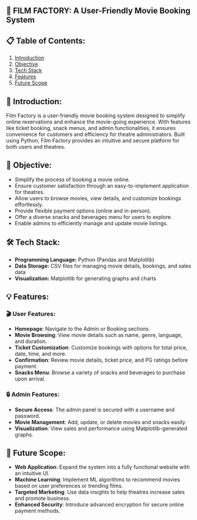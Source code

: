## 🎥 FILM FACTORY: A User-Friendly Movie Booking System

## 📋 Table of Contents: 
1. [Introduction](#introduction)  
2. [Objective](#objective)  
3. [Tech Stack](#tech-stack)  
4. [Features](#features)  
5. [Future Scope](#future-scope)  


## 🌱 Introduction:
Film Factory is a user-friendly movie booking system designed to simplify online reservations and enhance the movie-going experience. With features like ticket booking, snack menus, and admin functionalities, it ensures convenience for customers and efficiency for theatre administrators. Built using Python, Film Factory provides an intuitive and secure platform for both users and theatres.


## 🎯 Objective:
- Simplify the process of booking a movie online.  
- Ensure customer satisfaction through an easy-to-implement application for theatres.  
- Allow users to browse movies, view details, and customize bookings effortlessly.  
- Provide flexible payment options (online and in-person).  
- Offer a diverse snacks and beverages menu for users to explore.  
- Enable admins to efficiently manage and update movie listings.  


## 🛠️ Tech Stack:  
- **Programming Language:** Python (Pandas and Matplotlib) 
- **Data Storage:** CSV files for managing movie details, bookings, and sales data  
- **Visualization:** Matplotlib for generating graphs and charts


## 💡 Features:
### 🎬 User Features:  
- **Homepage**: Navigate to the Admin or Booking sections.  
- **Movie Browsing**: View movie details such as name, genre, language, and duration.  
- **Ticket Customization**: Customize bookings with options for total price, date, time, and more.  
- **Confirmation**: Review movie details, ticket price, and PG ratings before payment.  
- **Snacks Menu**: Browse a variety of snacks and beverages to purchase upon arrival.  

### 🔒 Admin Features:  
- **Secure Access**: The admin panel is secured with a username and password.  
- **Movie Management**: Add, update, or delete movies and snacks easily.  
- **Visualization**: View sales and performance using Matplotlib-generated graphs.


## 🚀 Future Scope:  
- **Web Application**: Expand the system into a fully functional website with an intuitive UI.  
- **Machine Learning**: Implement ML algorithms to recommend movies based on user preferences or trending films.  
- **Targeted Marketing**: Use data insights to help theatres increase sales and promote business.  
- **Enhanced Security**: Introduce advanced encryption for secure online payment methods.  
